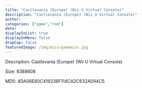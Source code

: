 ```yaml
---
title: "Castlevania (Europe) (Wii U Virtual Console)"
description: "Castlevania (Europe) (Wii U Virtual Console)"
author: 
categories: ["game","rom"]
date: 
displayInList: true
displayInMenu: false
dropCap: false
featuredImage: /img/miss/gamemiss.jpg
---
```


Description: Castlevania (Europe) (Wii U Virtual Console)

Size: 8388608

MD5: 4DA06E60C419238F114CA2C632A094C5

